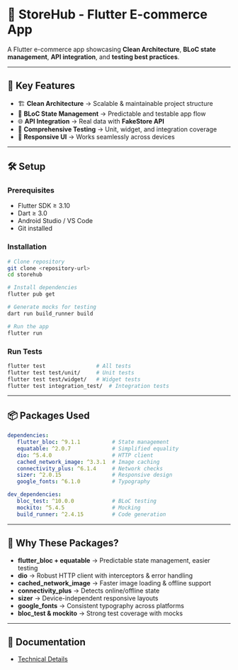 # 🚀 StoreHub - Flutter E-commerce App

A Flutter e-commerce app showcasing **Clean Architecture**, **BLoC state management**, **API integration**, and **testing best practices**.

---

## 📌 Key Features

* 🏗️ **Clean Architecture** → Scalable & maintainable project structure
* 🔄 **BLoC State Management** → Predictable and testable app flow
* 🌐 **API Integration** → Real data with **FakeStore API**
* 🧪 **Comprehensive Testing** → Unit, widget, and integration coverage
* 📱 **Responsive UI** → Works seamlessly across devices

---

## 🛠️ Setup

### Prerequisites

* Flutter SDK ≥ 3.10
* Dart ≥ 3.0
* Android Studio / VS Code
* Git installed

### Installation

```bash
# Clone repository
git clone <repository-url>
cd storehub

# Install dependencies
flutter pub get

# Generate mocks for testing
dart run build_runner build

# Run the app
flutter run
```

### Run Tests

```bash
flutter test                # All tests
flutter test test/unit/     # Unit tests
flutter test test/widget/   # Widget tests
flutter test integration_test/  # Integration tests
```

---

## 📦 Packages Used

```yaml
dependencies:
   flutter_bloc: ^9.1.1          # State management
   equatable: ^2.0.7             # Simplified equality
   dio: ^5.4.0                   # HTTP client
   cached_network_image: ^3.3.1  # Image caching
   connectivity_plus: ^6.1.4     # Network checks
   sizer: ^2.0.15                # Responsive design
   google_fonts: ^6.1.0          # Typography
```

```yaml
dev_dependencies:
   bloc_test: ^10.0.0            # BLoC testing
   mockito: ^5.4.5               # Mocking
   build_runner: ^2.4.15         # Code generation
```

---

## 🤔 Why These Packages?

* **flutter\_bloc + equatable** → Predictable state management, easier testing
* **dio** → Robust HTTP client with interceptors & error handling
* **cached\_network\_image** → Faster image loading & offline support
* **connectivity\_plus** → Detects online/offline state
* **sizer** → Device-independent responsive layouts
* **google\_fonts** → Consistent typography across platforms
* **bloc\_test & mockito** → Strong test coverage with mocks

---

## 📖 Documentation

- [Technical Details](./TECHNICAL_DETAILS.md)
